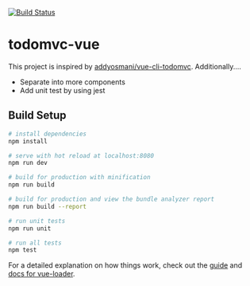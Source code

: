 [![Build Status](https://travis-ci.org/tomoyukikashiro/vue-todomvc.svg?branch=master)](https://travis-ci.org/tomoyukikashiro/vue-todomvc)

# todomvc-vue

This project is inspired by [addyosmani/vue-cli-todomvc](https://github.com/addyosmani/vue-cli-todomvc).
Additionally....

- Separate into more components
- Add unit test by using jest

## Build Setup

``` bash
# install dependencies
npm install

# serve with hot reload at localhost:8080
npm run dev

# build for production with minification
npm run build

# build for production and view the bundle analyzer report
npm run build --report

# run unit tests
npm run unit

# run all tests
npm test
```

For a detailed explanation on how things work, check out the [guide](http://vuejs-templates.github.io/webpack/) and [docs for vue-loader](http://vuejs.github.io/vue-loader).
